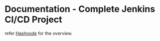 # Documentation - Complete Jenkins CI/CD Project
refer [Hashnode](https://hashnode.com/post/clgt2pzbc000l09jy97q53zn1) for the overview.
